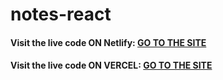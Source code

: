 # notes-react

<h4>Visit the live code ON Netlify: <a href="https://main--ubiquitous-peony-698c2d.netlify.app/"> GO TO THE SITE<a/></h4>
<h4>Visit the live code ON VERCEL: <a href="https://notes-react-delta.vercel.app/"> GO TO THE SITE<a/></h4>